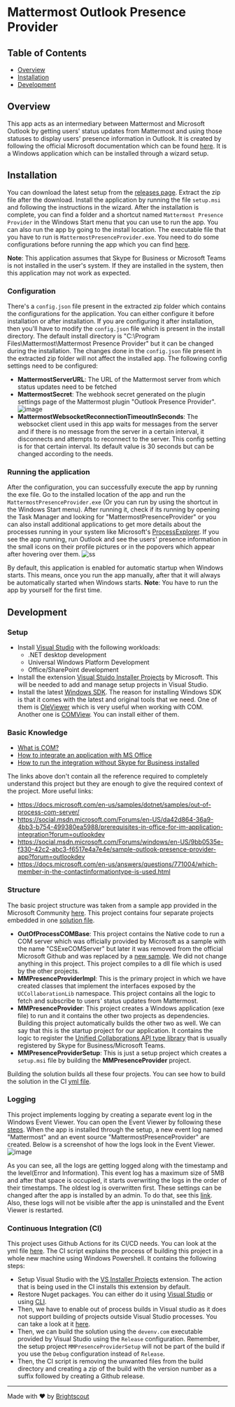 # Mattermost Outlook Presence Provider

## Table of Contents

- [Overview](#overview)
- [Installation](#installation)
- [Development](#development)

## Overview

This app acts as an intermediary between Mattermost and Microsoft Outlook by getting users' status updates from Mattermost and using those statuses to display users' presence information in Outlook. It is created by following the official Microsoft documentation which can be found [here](https://docs.microsoft.com/en-us/office/client-developer/shared/integrating-im-applications-with-office).
It is a Windows application which can be installed through a wizard setup.

## Installation

You can download the latest setup from the [releases page](https://github.com/Brightscout/mattermost-outlook-presence-provider/releases). Extract the zip file after the download. Install the application by running the file `setup.msi` and following the instructions in the wizard. After the installation is complete, you can find a folder and a shortcut named `Mattermost Presence Provider` in the Windows Start menu that you can use to run the app. You can also run the app by going to the install location. The executable file that you have to run is `MattermostPresenceProvider.exe`. You need to do some configurations before running the app which you can find [here](#configuration).

**Note**: This application assumes that Skype for Business or Microsoft Teams is not installed in the user's system. If they are installed in the system, then this application may not work as expected.

### Configuration

There's a `config.json` file present in the extracted zip folder which contains the configurations for the application. You can either configure it before installation or after installation. If you are configuring it after installation, then you'll have to modify the `config.json` file which is present in the install directory. The default install directory is "C:\Program Files\Mattermost\Mattermost Presence Provider\" but it can be changed during the installation. The changes done in the `config.json` file present in the extracted zip folder will not affect the installed app. The following config settings need to be configured:

- **MattermostServerURL**: The URL of the Mattermost server from which status updates need to be fetched
- **MattermostSecret**: The webhook secret generated on the plugin settings page of the Mattermost plugin "Outlook Presence Provider".
![image](https://user-images.githubusercontent.com/77336594/165111112-7c976991-7f79-4fdb-8479-801827bdcd23.png)
- **MattermostWebsocketReconnectionTimeoutInSeconds**: The websocket client used in this app waits for messages from the server and if there is no message from the server in a certain interval, it disconnects and attempts to reconnect to the server. This config setting is for that certain interval. Its default value is 30 seconds but can be changed according to the needs.

### Running the application

After the configuration, you can successfully execute the app by running the exe file. Go to the installed location of the app and run the `MattermostPresenceProvider.exe` (Or you can run by using the shortcut in the Windows Start menu). After running it, check if its running by opening the Task Manager and looking for "MattermostPresenceProvider" or you can also install additional applications to get more details about the processes running in your system like Microsoft's [ProcessExplorer](https://docs.microsoft.com/en-us/sysinternals/downloads/process-explorer).
If you see the app running, run Outlook and see the users' presence information in the small icons on their profile pictures or in the popovers which appear after hovering over them.
![ss](https://user-images.githubusercontent.com/77336594/165121046-354cab06-4ad5-4e51-9895-f28b347f12c7.png)

By default, this application is enabled for automatic startup when Windows starts. This means, once you run the app manually, after that it will always be automatically started when Windows starts.
**Note**: You have to run the app by yourself for the first time.

## Development

### Setup

- Install [Visual Studio](https://visualstudio.microsoft.com/) with the following workloads:
    - .NET desktop development
    - Universal Windows Platform Development
    - Office/SharePoint development
- Install the extension [Visual Stuido Installer Projects](https://marketplace.visualstudio.com/items?itemName=VisualStudioClient.MicrosoftVisualStudio2017InstallerProjects) by Microsoft. This will be needed to add and manage setup projects in Visual Studio.
- Install the latest [Windows SDK](https://developer.microsoft.com/en-gb/windows/downloads/sdk-archive/). The reason for installing Windows SDK is that it comes with the latest and original tools that we need. One of them is [OleViewer](https://docs.microsoft.com/en-us/windows/win32/com/ole-com-object-viewer) which is very useful when working with COM. Another one is [COMView](https://www.softpedia.com/get/System/System-Info/COMView.shtml). You can install either of them.

### Basic Knowledge

- [What is COM?](https://docs.microsoft.com/en-us/windows/win32/com/the-component-object-model)
- [How to integrate an application with MS Office](https://docs.microsoft.com/en-us/office/client-developer/shared/integrating-im-applications-with-office)
- [How to run the integration without Skype for Business installed](https://docs.microsoft.com/en-us/answers/questions/701146/how-to-integrate-im-application-with-office-withou.html)

The links above don't contain all the reference required to completely understand this project but they are enough to give the required context of the project.
More useful links:
- https://docs.microsoft.com/en-us/samples/dotnet/samples/out-of-process-com-server/
- https://social.msdn.microsoft.com/Forums/en-US/da42d864-36a9-4bb3-b754-499380ea5988/prerequisites-in-office-for-im-application-integration?forum=outlookdev
- https://social.msdn.microsoft.com/Forums/windows/en-US/9bb0535e-f330-42c2-abc3-f6517e4a7e4e/sample-outlook-presence-provider-app?forum=outlookdev
- https://docs.microsoft.com/en-us/answers/questions/771004/which-member-in-the-contactinformationtype-is-used.html

### Structure

The basic project structure was taken from a sample app provided in the Microsoft Community [here](https://social.msdn.microsoft.com/Forums/windows/en-US/9bb0535e-f330-42c2-abc3-f6517e4a7e4e/sample-outlook-presence-provider-app?forum=outlookdev). This project contains four separate projects embedded in one [solution file](./MMPresenceProvider.sln).

- **OutOfProcessCOMBase**: This project contains the Native code to run a COM server which was officially provided by Microsoft as a sample with the name "CSExeCOMServer" but later it was removed from the official Microsoft Github and was replaced by a [new sample](https://github.com/dotnet/samples/tree/main/core/extensions). We did not change anything in this project. This project compiles to a dll file which is used by the other projects.
- **MMPresenceProviderImpl**: This is the primary project in which we have created classes that implement the interfaces exposed by the `UCCollaborationLib` namespace. This project contains all the logic to fetch and subscribe to users' status updates from Mattermost.
- **MMPresenceProvider**: This project creates a Windows application (exe file) to run and it contains the other two projects as dependencies. Building this project automatically builds the other two as well. We can say that this is the startup project for our application. It contains the logic to register the [Unified Collaborations API type library](./DLL/UCCollaborationLib.tlb) that is usually registered by Skype for Business/Microsoft Teams.
- **MMPresenceProviderSetup**: This is just a setup project which creates a `setup.msi` file by building the **MMPresenceProvider** project.

Building the solution builds all these four projects. You can see how to build the solution in the CI [yml file](./.github/workflows/release.yml).

### Logging

This project implements logging by creating a separate event log in the Windows Event Viewer. You can open the Event Viewer by following these [steps](https://www.isunshare.com/windows-10/6-ways-to-open-event-viewer-in-windows-10.html). When the app is installed through the setup, a new event log named "Mattermost" and an event source "MattermostPresenceProvider" are created. Below is a screenshot of how the logs look in the Event Viewer.
![image](https://user-images.githubusercontent.com/77336594/166907166-ba05171a-a7bd-42ac-ab51-14065eba5f74.png)

As you can see, all the logs are getting logged along with the timestamp and the level(Error and Information). This event log has a maximum size of 5MB and after that space is occupied, it starts overwriting the logs in the order of their timestamps. The oldest log is overwritten first. These settings can be changed after the app is installed by an admin. To do that, see this [link](https://helpcenter.netwrix.com/bundle/Auditor_10.0/page/Content/Configure_IT_Infrastructure/Windows_Server/WS_Event_Log_Settings.htm). Also, these logs will not be visible after the app is uninstalled and the Event Viewer is restarted.

### Continuous Integration (CI)

This project uses Github Actions for its CI/CD needs. You can look at the yml file [here](./.github/workflows/release.yml). The CI script explains the process of building this project in a whole new machine using Windows Powershell. It contains the following steps:

- Setup Visual Studio with the [VS Installer Projects](https://marketplace.visualstudio.com/items?itemName=VisualStudioClient.MicrosoftVisualStudio2017InstallerProjects) extension. The action that is being used in the CI installs this extension by default.
- Restore Nuget packages. You can either do it using [Visual Studio](https://docs.microsoft.com/en-us/nuget/consume-packages/package-restore#restore-packages-manually-using-visual-studio) or using [CLI](https://docs.microsoft.com/en-us/nuget/consume-packages/package-restore#restore-using-msbuild).
- Then, we have to enable out of process builds in Visual studio as it does not support building of projects outside Visual Studio processes. You can take a look at it [here](./.github/workflows/release.yml#L22).
- Then, we can build the solution using the `devenv.com` executable provided by Visual Studio using the `Release` configuration. Remember, the setup project `MMPresenceProviderSetup` will not be part of the build if you use the `Debug` configuration instead of `Release`.
- Then, the CI script is removing the unwanted files from the build directory and creating a zip of the build with the version number as a suffix followed by creating a Github release.

---
Made with &#9829; by [Brightscout](https://www.brightscout.com)

